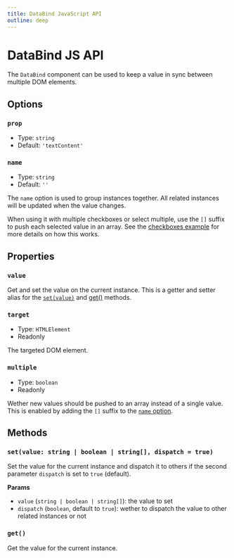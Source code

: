 ```yaml
---
title: DataBind JavaScript API
outline: deep
---
```


# DataBind JS API

The `DataBind` component can be used to keep a value in sync between multiple DOM elements.

## Options

### `prop`

- Type: `string`
- Default: `'textContent'`

### `name`

- Type: `string`
- Default: `''`

The `name` option is used to group instances together. All related instances will be updated when the value changes.

When using it with multiple checkboxes or select multiple, use the `[]` suffix to push each selected value in an array. See the [checkboxes example](/components/atoms/DataBind/examples.html#checkboxes) for more details on how this works.

## Properties

### `value`

Get and set the value on the current instance. This is a getter and setter alias for the [`set(value)`](#set-value-string-boolean-string) and [get()](#get) methods.

### `target`

- Type: `HTMLElement`
- Readonly

The targeted DOM element.

### `multiple`

- Type: `boolean`
- Readonly

Wether new values should be pushed to an array instead of a single value. This is enabled by adding the `[]` suffix to the [`name` option](#name).

## Methods

### `set(value: string | boolean | string[], dispatch = true)`

Set the value for the current instance and dispatch it to others if the second parameter `dispatch` is set to `true` (default).

**Params**

- `value` (`string | boolean | string[]`): the value to set
- `dispatch` (`boolean`, default to `true`): wether to dispatch the value to other related instances or not

### `get()`

Get the value for the current instance.
